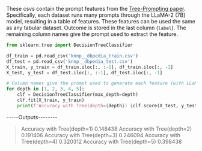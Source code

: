 These csvs contain the prompt features from the [Tree-Prompting paper](https://arxiv.org/abs/2310.14034). Specifically, each dataset runs many prompts through the LLaMA-2 (7B) model, resulting in a table of features. These features can be used the same as any tabular dataset. Outcome is stored in the last column (`label`). The remaining column names give the prompt used to extract the feature.


```python
from sklearn.tree import DecisionTreeClassifier

df_train = pd.read_csv('knnp__dbpedia_train.csv')
df_test = pd.read_csv('knnp__dbpedia_test.csv')
X_train, y_train = df_train.iloc[:, :-1], df_train.iloc[:, -1]
X_test, y_test = df_test.iloc[:, :-1], df_test.iloc[:, -1]

# Column names give the prompt used to generate each feature (with LLaMA-2)
for depth in [1, 2, 3, 4, 5]:
    clf = DecisionTreeClassifier(max_depth=depth)
    clf.fit(X_train, y_train)
    print(f'Accuracy with Tree(depth={depth}) {clf.score(X_test, y_test):3f}')
```

-----Outputs--------
> Accuracy with Tree(depth=1) 0.148438
> Accuracy with Tree(depth=2) 0.191406
> Accuracy with Tree(depth=3) 0.246094
> Accuracy with Tree(depth=4) 0.320312
> Accuracy with Tree(depth=5) 0.398438